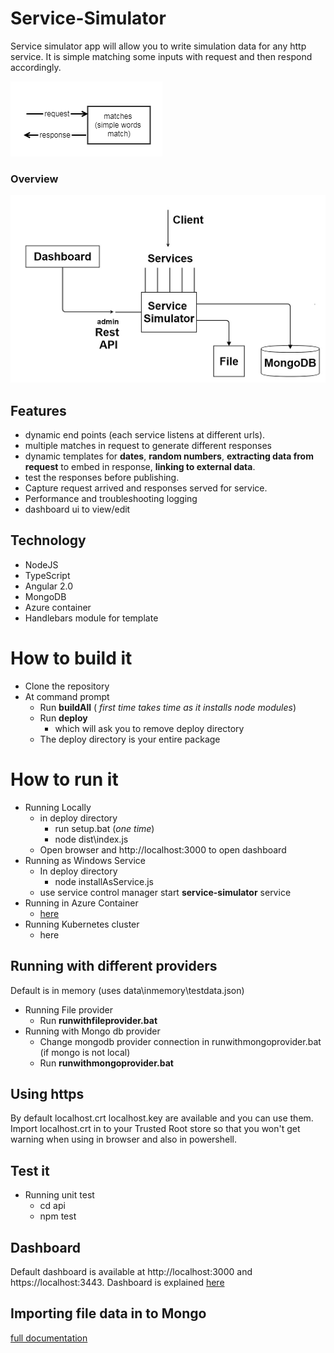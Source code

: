 # Service-Simulator
Service simulator app will allow you to write simulation data for any http service. It is simple matching some inputs with request and then respond accordingly. 

  ![summary](doc/images/summary.png)

  ### Overview
  ![summary](doc/images/overview.png)

## Features
* dynamic end points (each service listens at different urls).
* multiple matches in request to generate different responses
* dynamic templates for __dates__, __random numbers__, __extracting data from request__ to embed in response, __linking to   external data__.
* test the responses before publishing.
* Capture request arrived and responses served for service.
* Performance and troubleshooting logging
* dashboard ui to view/edit

## Technology
* NodeJS
* TypeScript
* Angular 2.0
* MongoDB
* Azure container
* Handlebars module for template

# How to build it
* Clone the repository
* At command prompt
    * Run __buildAll__ ( *first time takes time as it installs node modules*)
    * Run __deploy__
        * which will ask you to remove deploy directory
    * The deploy directory is your entire package 

# How to run it
* Running Locally
    * in deploy directory 
        * run setup.bat (*one time*)
        * node dist\index.js
    * Open browser and http://localhost:3000 to open dashboard
* Running as Windows Service
    * In deploy directory
        * node installAsService.js
    * use service control manager start __service-simulator__ service 
* Running in Azure Container
    * [here](./azure/README.MD)
* Running Kubernetes cluster
    * here

## Running with different providers
Default is in memory (uses data\inmemory\testdata.json)

* Running File provider
    * Run __runwithfileprovider.bat__
* Running with Mongo db provider
    * Change mongodb provider connection in runwithmongoprovider.bat (if mongo is not local)
    * Run __runwithmongoprovider.bat__

## Using https
By default localhost.crt localhost.key are available and you can use them. Import localhost.crt in to your Trusted Root store so that you won't get warning when using in browser and also in powershell.

## Test it
* Running unit test
    * cd api
    * npm test

## Dashboard
Default dashboard is available at http://localhost:3000 and https://localhost:3443. Dashboard is explained [here](./dashboard/readme.md)

## Importing file data in to Mongo


[full documentation](./doc/README.MD)